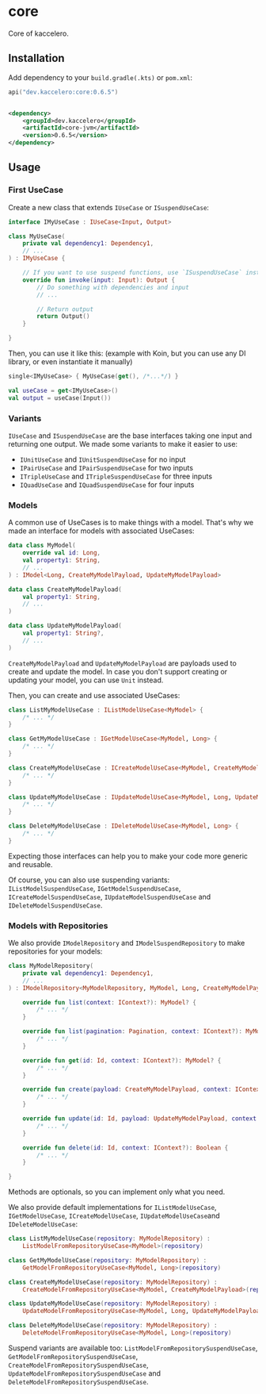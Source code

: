 # core

Core of kaccelero.

## Installation

Add dependency to your `build.gradle(.kts)` or `pom.xml`:

```kotlin
api("dev.kaccelero:core:0.6.5")
```

```xml

<dependency>
    <groupId>dev.kaccelero</groupId>
    <artifactId>core-jvm</artifactId>
    <version>0.6.5</version>
</dependency>
```

## Usage

### First UseCase

Create a new class that extends `IUseCase` or `ISuspendUseCase`:

```kotlin
interface IMyUseCase : IUseCase<Input, Output>
```

```kotlin
class MyUseCase(
    private val dependency1: Dependency1,
    // ...
) : IMyUseCase {

    // If you want to use suspend functions, use `ISuspendUseCase` instead
    override fun invoke(input: Input): Output {
        // Do something with dependencies and input
        // ...

        // Return output
        return Output()
    }

}
```

Then, you can use it like this: (example with Koin, but you can use any DI library, or even instantiate it manually)

```kotlin
single<IMyUseCase> { MyUseCase(get(), /*...*/) }
```

```kotlin
val useCase = get<IMyUseCase>()
val output = useCase(Input())
```

### Variants

`IUseCase` and `ISuspendUseCase` are the base interfaces taking one input and returning one output.
We made some variants to make it easier to use:

- `IUnitUseCase` and `IUnitSuspendUseCase` for no input
- `IPairUseCase` and `IPairSuspendUseCase` for two inputs
- `ITripleUseCase` and `ITripleSuspendUseCase` for three inputs
- `IQuadUseCase` and `IQuadSuspendUseCase` for four inputs

### Models

A common use of UseCases is to make things with a model. That's why we made an interface for models with associated
UseCases:

```kotlin
data class MyModel(
    override val id: Long,
    val property1: String,
    // ...
) : IModel<Long, CreateMyModelPayload, UpdateMyModelPayload>
```

```kotlin
data class CreateMyModelPayload(
    val property1: String,
    // ...
)
```

```kotlin
data class UpdateMyModelPayload(
    val property1: String?,
    // ...
)
```

`CreateMyModelPayload` and `UpdateMyModelPayload` are payloads used to create and update the model.
In case you don't support creating or updating your model, you can use `Unit` instead.

Then, you can create and use associated UseCases:

```kotlin
class ListMyModelUseCase : IListModelUseCase<MyModel> {
    /* ... */
}
```

```kotlin
class GetMyModelUseCase : IGetModelUseCase<MyModel, Long> {
    /* ... */
}
```

```kotlin
class CreateMyModelUseCase : ICreateModelUseCase<MyModel, CreateMyModelPayload> {
    /* ... */
}
```

```kotlin
class UpdateMyModelUseCase : IUpdateModelUseCase<MyModel, Long, UpdateMyModelPayload> {
    /* ... */
}
```

```kotlin
class DeleteMyModelUseCase : IDeleteModelUseCase<MyModel, Long> {
    /* ... */
}
```

Expecting those interfaces can help you to make your code more generic and reusable.

Of course, you can also use suspending variants:
`IListModelSuspendUseCase`, `IGetModelSuspendUseCase`, `ICreateModelSuspendUseCase`, `IUpdateModelSuspendUseCase`
and `IDeleteModelSuspendUseCase`.

### Models with Repositories

We also provide `IModelRepository` and `IModelSuspendRepository` to make repositories for your models:

```kotlin
class MyModelRepository(
    private val dependency1: Dependency1,
    // ...
) : IModelRepository<MyModelRepository, MyModel, Long, CreateMyModelPayload, UpdateMyModelPayload> {

    override fun list(context: IContext?): MyModel? {
        /* ... */
    }

    override fun list(pagination: Pagination, context: IContext?): MyModel? {
        /* ... */
    }

    override fun get(id: Id, context: IContext?): MyModel? {
        /* ... */
    }

    override fun create(payload: CreateMyModelPayload, context: IContext?): MyModel? {
        /* ... */
    }

    override fun update(id: Id, payload: UpdateMyModelPayload, context: IContext?): Boolean {
        /* ... */
    }

    override fun delete(id: Id, context: IContext?): Boolean {
        /* ... */
    }

}
```

Methods are optionals, so you can implement only what you need.

We also provide default implementations for `IListModelUseCase`, `IGetModelUseCase`, `ICreateModelUseCase`,
`IUpdateModelUseCase`and `IDeleteModelUseCase`:

```kotlin
class ListMyModelUseCase(repository: MyModelRepository) :
    ListModelFromRepositoryUseCase<MyModel>(repository)
```

```kotlin
class GetMyModelUseCase(repository: MyModelRepository) :
    GetModelFromRepositoryUseCase<MyModel, Long>(repository)
```

```kotlin
class CreateMyModelUseCase(repository: MyModelRepository) :
    CreateModelFromRepositoryUseCase<MyModel, CreateMyModelPayload>(repository)
```

```kotlin
class UpdateMyModelUseCase(repository: MyModelRepository) :
    UpdateModelFromRepositoryUseCase<MyModel, Long, UpdateMyModelPayload>(repository)
```

```kotlin
class DeleteMyModelUseCase(repository: MyModelRepository) :
    DeleteModelFromRepositoryUseCase<MyModel, Long>(repository)
```

Suspend variants are available too:
`ListModelFromRepositorySuspendUseCase`, `GetModelFromRepositorySuspendUseCase`,
`CreateModelFromRepositorySuspendUseCase`,
`UpdateModelFromRepositorySuspendUseCase` and `DeleteModelFromRepositorySuspendUseCase`.
